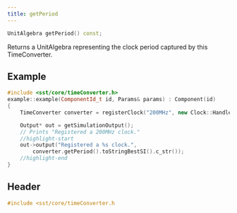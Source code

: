 ```yaml
---
title: getPeriod
---
```


```cpp
UnitAlgebra getPeriod() const;
```

Returns a UnitAlgebra representing the clock period captured by this TimeConverter. 

## Example

<!--- SOURCE_CODE: None --->
```cpp
#include <sst/core/timeConverter.h>
example::example(ComponentId_t id, Params& params) : Component(id) 
{
    TimeConverter converter = registerClock("200MHz", new Clock::Handler2<example, &example::clockHandler>(this));

    Output* out = getSimulationOutput();
    // Prints "Registered a 200MHz clock."
    //highlight-start
    out->output("Registered a %s clock.",
        converter.getPeriod().toStringBestSI().c_str());
    //highlight-end
}
```

## Header
```cpp
#include <sst/core/timeConverter.h
```
